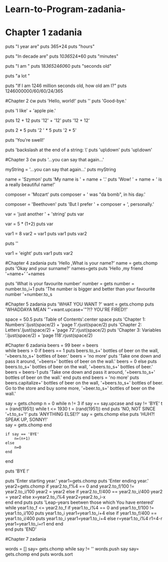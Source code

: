 # Learn-to-Program-zadania-
# Chapter 1 zadania
puts "I year are" 
puts 365*24 
puts "hours"

puts "In decade are"
puts 10*365*24*60
puts "minutes"

puts "I am "
puts 18*365*24*60*60
puts "seconds old"

puts "a lot "

puts "If I am 1246 million seconds old, how old am I?"
puts 1246000000/60/60/24/365

#Chapter 2 ćw
puts 'Hello, world!'
puts ''
puts 'Good-bye.'

puts 'I like' + 'apple pie.'

puts  12  +  12
puts '12' + '12'
puts '12  +  12'

puts  2  *  5
puts '2 ' *  5
puts '2  *  5'

puts 'You\'re swell!'

puts 'backslash at the end of a string:  \\'
puts 'up\\down'
puts 'up\down'

#Chapter 3 ćw
puts '...you can say that again...'

myString = '...you can say that again...'
puts myString

name = 'Szymon'
puts 'My name is ' + name + '.'
puts 'Wow!  ' + name + ' is a really beautiful name!'

composer = 'Mozart'
puts composer + ' was "da bomb", in his day.'

composer = 'Beethoven'
puts 'But I prefer ' + composer + ', personally.'

var = 'just another ' + 'string'
puts var

var = 5 * (1+2)
puts var

var1 = 8
var2 = var1
puts var1
puts var2

puts ''

var1 = 'eight'
puts var1
puts var2

#Chapter 4 zadania
puts 'Hello ,What is your name?'
name = gets.chomp
puts 'Okay and your surname?'
names=gets
puts 'Hello ,my friend '+name+' '+names

puts 'What is your favourite number'
number = gets
number = number.to_i+1
puts 'The number is bigger and better than your favourite number '+number.to_s

#Chapter 5 zadania
puts 'WHAT YOU WANT ?'
want = gets.chomp
puts 'WHADDAYA MEAN "'+want.upcase+'"?!?  YOU\'RE FIRED!!'

space = 50.5
puts 'Table of Contents'.center space
puts 'Chapter 1:  Numbers'.ljust(space/2) + 'page 1'.rjust(space/2)
puts 'Chapter 2:  Letters'.ljust(space/2) + 'page 72'.rjust(space/2)
puts 'Chapter 3:  Variables '.ljust(space/2) + 'page 118'.rjust(space/2)

#Chapter 6 zadania
beers = 99
beer = beers	
while beers > 0 
	if beers == 1
		puts beers.to_s+' bottles of beer on the wall, '+beers.to_s+' bottles of beer.'
		beers = 'no more'
		puts 'Take one down and pass it around, '+beers+' bottles of beer on the wall.'
		beers = 0
	else
		puts beers.to_s+' bottles of beer on the wall, '+beers.to_s+' bottles of beer.'
		beers = beers-1
		puts 'Take one down and pass it around, '+beers.to_s+' bottles of beer on the wall.' 
	end
	puts
end
beers = 'no more'
puts beers.capitalize+' bottles of beer on the wall, '+beers.to_s+' bottles of beer. 
Go to the store and buy some more, '+beer.to_s+' bottles of beer on the wall.'	

say = gets.chomp
n = 0
while n != 3
	if say == say.upcase and say != 'BYE'
		t = (rand(1951))
		while t <= 1930
			t = (rand(1951))
		end
		puts 'NO, NOT SINCE '+t.to_s+'!'
		puts 'ANYTHING ELSE!?'
		say = gets.chomp
	else
		puts 'HUH?!  SPEAK UP, SONNY!'	
		say = gets.chomp
	end

	if say == 'BYE'
		n=(n+1)
	else
		n=0
	end	

end

puts 'BYE !'

puts 'Enter starting year.'
year1=gets.chomp
puts 'Enter ending year.'
year2=gets.chomp
if year2.to_f%4 == 0 and year2.to_f/100 != year2.to_i/100 
		year2 = year2
else if year2.to_f/400 == year2.to_i/400 
			year2 = year2
	else
			x=year2.to_i%4
			year2=year2.to_i-x	
	end
end	
puts
puts 'Leap-years beetwen those which You have entered'	
while year1.to_f <= year2.to_f
	if year1.to_i%4 == 0 and year1.to_f/100 != year1.to_i/100 
		puts year1.to_i
		year1=year1.to_i+4
	else if year1.to_f/400 == year1.to_i/400 
			puts year1.to_i
			year1=year1.to_i+4
		else
			r=year1.to_i%4
			r1=4-r
			year1=year1.to_i+r1
		end
	end		
end
puts 'END'

#Chapter 7 zadania

words = []
say= gets.chomp
while say != ''
	words.push say
	say= gets.chomp
end	
puts words.sort


